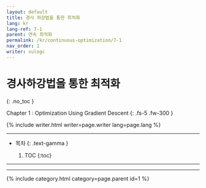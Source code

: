 ```yaml
---
layout: default
title: 경사 하강법을 통한 최적화
lang: kr
lang-ref: 7-1
parent: 연속 최적화
permalink: /kr/continuous-optimization/7-1
nav_order: 1
writer: sulogc
---
```


# 경사하강법을 통한 최적화
{: .no_toc }


Chapter 1 : Optimization Using Gradient Descent
{: .fs-5 .fw-300 }


{% include writer.html writer=page.writer lang=page.lang %}

---

- 목차
    {: .text-gamma }

    1. TOC
    {:toc}

---


---

{% include category.html category=page.parent id=1 %}
